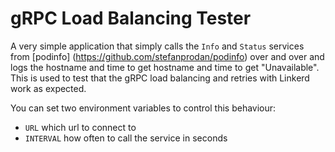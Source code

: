 # gRPC Load Balancing Tester

A very simple application that simply calls the `Info` and `Status` services from [podinfo]
(https://github.com/stefanprodan/podinfo) over and over and logs the
hostname and time to get hostname and time to get "Unavailable". This is used to test that the gRPC load balancing and
retries with Linkerd work as expected.

You can set two environment variables to control this behaviour:

- `URL` which url to connect to
- `INTERVAL` how often to call the service in seconds